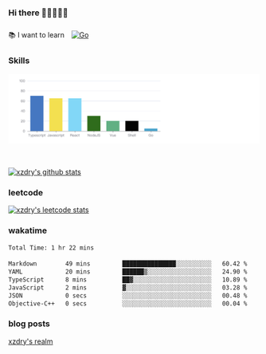 ### Hi there 👋👋👋👋👋

 :books: I want to learn <a href="https://go.dev/" target="_blank"><img style="margin: 10px" src="https://profilinator.rishav.dev/skills-assets/go-original.svg" alt="Go" height="50" /></a>  

### Skills
![](img/2022-09-05-22-04-20.png)

<br />

[![xzdry's github stats](https://github-readme-stats.vercel.app/api?username=xzdry&count_private=true&show_icons=true&theme=vue)](https://github.com/xzdry)

### leetcode
[![xzdry's leetcode stats](https://leetcard.jacoblin.cool/xzdry-2?theme=light&font=Anek%20Kannada&site=cn)](https://leetcode.cn/u/xzdry-2/)

### wakatime
<!--START_SECTION:waka-->

```text
Total Time: 1 hr 22 mins

Markdown        49 mins         ███████████████░░░░░░░░░░   60.42 %
YAML            20 mins         ██████▒░░░░░░░░░░░░░░░░░░   24.90 %
TypeScript      8 mins          ██▓░░░░░░░░░░░░░░░░░░░░░░   10.89 %
JavaScript      2 mins          ▓░░░░░░░░░░░░░░░░░░░░░░░░   03.28 %
JSON            0 secs          ░░░░░░░░░░░░░░░░░░░░░░░░░   00.48 %
Objective-C++   0 secs          ░░░░░░░░░░░░░░░░░░░░░░░░░   00.04 %
```

<!--END_SECTION:waka-->

### blog posts
[xzdry's realm](https://www.justdry.net/)
